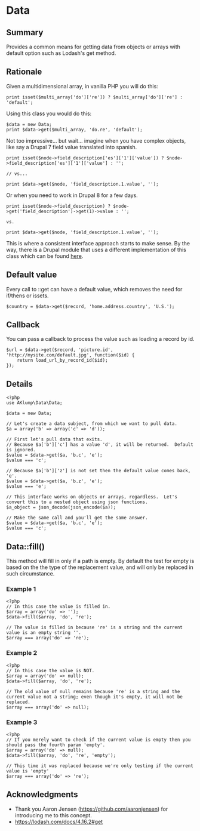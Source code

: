 # Data

## Summary
Provides a common means for getting data from objects or arrays with default option such as Lodash's get method.

## Rationale
Given a multidimensional array, in vanilla PHP you will do this:

    print isset($multi_array['do']['re']) ? $multi_array['do']['re'] : 'default';

Using this class you would do this:

    $data = new Data;
    print $data->get($multi_array, 'do.re', 'default');

Not too impressive... but wait... imagine when you have complex objects, like say a Drupal 7 field value translated into spanish.

    print isset($node->field_description['es']['1']['value']) ? $node->field_description['es']['1']['value'] : '';
    
    // vs...
    
    print $data->get($node, 'field_description.1.value', '');
    
Or when you need to work in Drupal 8 for a few days.

    print isset($node->field_description) ? $node->get('field_description')->get(1)->value : '';
    
    vs.
    
    print $data->get($node, 'field_description.1.value', '');
    
This is where a consistent interface approach starts to make sense.  By the way, there is a Drupal module that uses a different implementation of this class which can be found [here](https://www.drupal.org/project/data_api).

## Default value
Every call to ::get can have a default value, which removes the need for if/thens or issets.
    
    $country = $data->get($record, 'home.address.country', 'U.S.');

## Callback
You can pass a callback to process the value such as loading a record by id.

    $url = $data->get($record, 'picture.id', 'http://mysite.com/default.jpg', function($id) {
        return load_url_by_record_id($id);
    });

## Details
    <?php
    use AKlump\Data\Data;
    
    $data = new Data;
    
    // Let's create a data subject, from which we want to pull data.
    $a = array('b' => array('c' => 'd'));
    
    // First let's pull data that exits.
    // Because $a['b']['c'] has a value 'd', it will be returned.  Default is ignored.
    $value = $data->get($a, 'b.c', 'e');
    $value === 'c';
    
    // Because $a['b']['z'] is not set then the default value comes back, 'e'.
    $value = $data->get($a, 'b.z', 'e');
    $value === 'e';
    
    // This interface works on objects or arrays, regardless.  Let's convert this to a nested object using json functions.
    $a_object = json_decode(json_encode($a));
    
    // Make the same call and you'll get the same answer.
    $value = $data->get($a, 'b.c', 'e');
    $value === 'c';

## Data::fill()
This method will fill in only if a path is empty.  By default the test for empty is based on the the type of the replacement value, and will only be replaced in such circumstance.

### Example 1
    <?php
    // In this case the value is filled in.
    $array = array('do' => '');
    $data->fill($array, 'do', 're');
    
    // The value is filled in because 're' is a string and the current value is an empty string ''.
    $array === array('do' => 're');
    
    
### Example 2
    <?php
    // In this case the value is NOT.
    $array = array('do' => null);
    $data->fill($array, 'do', 're');
    
    // The old value of null remains because 're' is a string and the current value not a string; even though it's empty, it will not be replaced.
    $array === array('do' => null);
    
### Example 3
    <?php
    // If you merely want to check if the current value is empty then you should pass the fourth param 'empty'.
    $array = array('do' => null);
    $data->fill($array, 'do', 're', 'empty');
    
    // This time it was replaced because we're only testing if the current value is 'empty'
    $array === array('do' => 're');

## Acknowledgments
* Thank you Aaron Jensen (https://github.com/aaronjensen) for introducing me to this concept.
* https://lodash.com/docs/4.16.2#get
